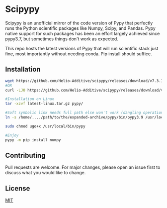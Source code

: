 # Scipypy

Scipypy is an unofficial mirror of the code version of Pypy that perfectly runs the Python scientific packages like Numpy, Scipy, and Pandas. Pypy native support for such packages has been an effort largely achieved since pypy3.7, but sometimes things don't work as expected. 

This repo hosts the latest versions of Pypy that will run scientific stack just fine, most importantly without needing conda. Pip install should suffice.


## Installation

```bash
wget https://github.com/Helio-Additive/scipypy/releases/download/v7.3.10-alpha0/latest-linux64.tar.bz2 
#OR
curl -LJO https://github.com/Helio-Additive/scipypy/releases/download/v7.3.10-alpha0/latest-linux64.tar.bz2 

#Installation on Linux
tar -xzvf latest-linux.tar.gz pypy/

#Soft symbolic link needs full path else won't work (dangling operations)
ln -s /home/..../path/to/the/expanded-archive/pypy/bin/pypy3.9 /usr/local/bin/pypy

sudo chmod ugo+x /usr/local/bin/pypy

#Enjoy
pypy -m pip install numpy

```

## Contributing
Pull requests are welcome. For major changes, please open an issue first to discuss what you would like to change.

## License
[MIT](https://choosealicense.com/licenses/mit/)
